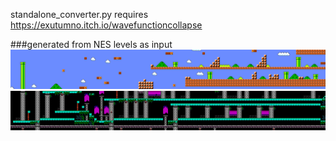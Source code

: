 standalone_converter.py requires https://exutumno.itch.io/wavefunctioncollapse

###generated from NES levels as input
![output_example](https://raw.githubusercontent.com/iggygd/wfctileset/master/smb.png)
![output_example2](https://raw.githubusercontent.com/iggygd/wfctileset/master/output.png)

